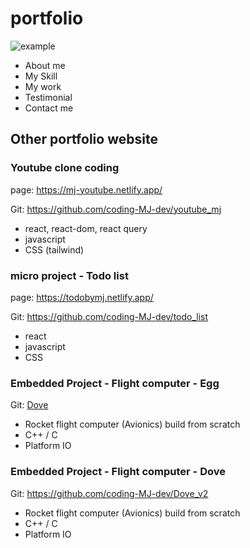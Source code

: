 # portfolio
 ![example](https://github.com/coding-MJ-dev/portfolio/assets/47417320/d7ec1562-a4c9-49aa-b6d8-e11c17b20c70)
- About me
- My Skill
- My work
- Testimonial
- Contact me

  
## Other portfolio website ##
### Youtube clone coding ###
page: https://mj-youtube.netlify.app/

Git: https://github.com/coding-MJ-dev/youtube_mj
- react, react-dom, react query
- javascript
- CSS (tailwind)

### micro project - Todo list ###
page: https://todobymj.netlify.app/

Git: https://github.com/coding-MJ-dev/todo_list
- react
- javascript
- CSS

### Embedded Project - Flight computer - Egg  ###
Git: [Dove](https://github.com/coding-MJ-dev/Egg_v1)

- Rocket flight computer (Avionics) build from scratch
- C++ / C
- Platform IO

### Embedded Project - Flight computer - Dove  ###
Git: https://github.com/coding-MJ-dev/Dove_v2

- Rocket flight computer (Avionics) build from scratch
- C++ / C
- Platform IO

